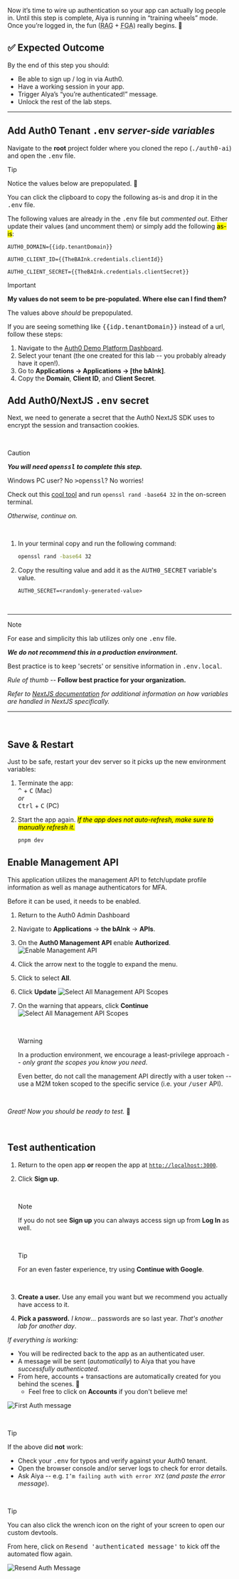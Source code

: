 Now it’s time to wire up authentication so your app can actually log people in. Until this step is complete, Aiya is running in “training wheels” mode. Once you’re logged in, the fun (<abbr title='Retrieval-Augmented Generation'>RAG</abbr> + <abbr title='Fine-Grained Authorization'>FGA</abbr>) really begins. 🚀

## ✅ Expected Outcome

By the end of this step you should:

- Be able to sign up / log in via Auth0.
- Have a working session in your app.
- Trigger AIya’s “you’re authenticated!” message.
- Unlock the rest of the lab steps.
---

## Add Auth0 Tenant <kbd>.env</kbd> *server-side variables*

Navigate to the **root** project folder where you cloned the repo (<kbd>./auth0-ai</kbd>) and open the <kbd>.env</kbd> file.

> [!TIP]
> Notice the values below are prepopulated. 🎉
>
> You can click the clipboard to copy the following as-is and drop it in the <kbd>.env</kbd> file.

The following values are already in the <kbd>.env</kbd> file but *commented out*. Either update their values (and uncomment them) or simply add the following <mark>as-is</mark>:

```env
AUTH0_DOMAIN={{idp.tenantDomain}}
```
```env
AUTH0_CLIENT_ID={{TheBAInk.credentials.clientId}}
```
```env
AUTH0_CLIENT_SECRET={{TheBAInk.credentials.clientSecret}}
```
> [!IMPORTANT]
> **My values do not seem to be pre-populated. Where else can I find them?**
>
> The values above *should* be prepopulated.
>
> If you are seeing something like <kbd>{{idp.tenantDomain}}</kbd> instead of a url, follow these steps:
>
> 1. Navigate to the [Auth0 Demo Platform Dashboard](https://manage.cic-demo-platform.auth0app.com/dashboard).
> 2. Select your tenant (the one created for this lab -- you probably already have it open!).
> 3. Go to **Applications → Applications → \[the bAInk]**.
> 4. Copy the **Domain**, **Client ID**, and **Client Secret**.

## Add Auth0/NextJS <kbd>.env</kbd> secret

Next, we need to generate a secret that the Auth0 NextJS SDK uses to encrypt the session and transaction cookies.

<br>

> [!CAUTION]
> ***You will need <kbd>openssl</kbd> to complete this step.***
>
> Windows PC user? No <kbd>>openssl</kbd>? No worries!
>
> Check out this [cool tool](https://www.cryptool.org/en/cto/openssl/) and run `openssl rand -base64 32` in the on-screen terminal.
>
> *Otherwise, continue on.*

<br>

1. In your terminal copy and run the following command:
    ```bash
    openssl rand -base64 32
    ```
2. Copy the resulting value and add it as the <kbd>AUTH0_SECRET</kbd> variable's value.
    ```env
    AUTH0_SECRET=<randomly-generated-value>
    ```
<br>

---
> [!NOTE]
> For ease and simplicity this lab utilizes only one <kbd>.env</kbd> file.
>
> ***We do not recommend this in a production environment.***
>
> Best practice is to keep 'secrets' or sensitive information in <kbd>.env.local</kbd>.
>
> *Rule of thumb* -- **Follow best practice for your organization.**
>
> *Refer to [NextJS documentation](https://nextjs.org/docs/app/guides/environment-variables) for additional information on how variables are handled in NextJS specifically.*
---

<br>

## Save & Restart

Just to be safe, restart your dev server so it picks up the new environment variables:

1. Terminate the app:
<br><kbd>^</kbd> + <kbd>C</kbd> (Mac)
<br> *or*
<br><kbd>Ctrl</kbd> + <kbd>C</kbd> (PC)

1. Start the app again. *<mark>If the app does not auto-refresh, make sure to manually refresh it.</mark>*
    ```bash
    pnpm dev
    ```

## Enable Management API
This application utilizes the management API to fetch/update profile information as well as manage authenticators for MFA.

Before it can be used, it needs to be enabled.

1. Return to the Auth0 Admin Dashboard
2. Navigate to **Applications** → **the bAInk** → **APIs**.
3. On the **Auth0 Management API** enable **Authorized**.
   ![Enable Management API](./assets/images/the-bAInk-mgmt-enable.png)
4. Click the arrow next to the toggle to expand the menu.
5. Click to select **All**.
6. Click **Update**
   ![Select All Management API Scopes](./assets/images/the-bAInk-mgmt-scopes.png)
7. On the warning that appears, click **Continue**
   ![Select All Management API Scopes](./assets/images/the-bAInk-mgmt-warn.png)

    <br>

    > [!WARNING]
    > In a production environment, we encourage a least-privilege approach -- *only grant the scopes you know you need*.
    >
    > Even better, do not call the management API directly with a user token -- use a M2M token scoped to the specific service (i.e. your <kbd>/user</kbd> API).

    <br>

*Great! Now you should be ready to test.* 🥳

<br>

## Test authentication

1. Return to the open app **or** reopen the app at [`http://localhost:3000`](http://localhost:3000).
2. Click **Sign up**.

    <br>

    > [!NOTE]
    > If you do not see **Sign up** you can always access sign up from **Log In** as well.

    <br>

    > [!TIP]
    > For an even faster experience, try using **Continue with Google**.

    <br>

3. **Create a user.** Use any email you want but we recommend you actually have access to it.
4. **Pick a password.** *I know*... passwords are so last year. *That's another lab for another day*.

*If everything is working:*

* You will be redirected back to the app as an authenticated user.
* A message will be sent (*automatically*) to Aiya that you have *successfully authenticated*.
* From here, accounts + transactions are automatically created for you behind the scenes. 🎉
  * Feel free to click on **Accounts** if you don't believe me!

![First Auth message](./assets/images/the-bAInk-post-auth.gif)

<br>

> [!TIP]
> If the above did **not** work:
>
> * Check your <kbd>.env</kbd> for typos and verify against your Auth0 tenant.
> * Open the browser console and/or server logs to check for error details.
> * Ask Aiya -- e.g. `I’m failing auth with error XYZ` (*and paste the error message*).

<br>

> [!TIP]
> You can also click the wrench icon on the right of your screen to open our custom devtools.
>
> From here, click on <kbd>Resend 'authenticated message'</kbd> to kick off the automated flow again.
>
> ![Resend Auth Message](./assets/images/devtools-auth-message.png)